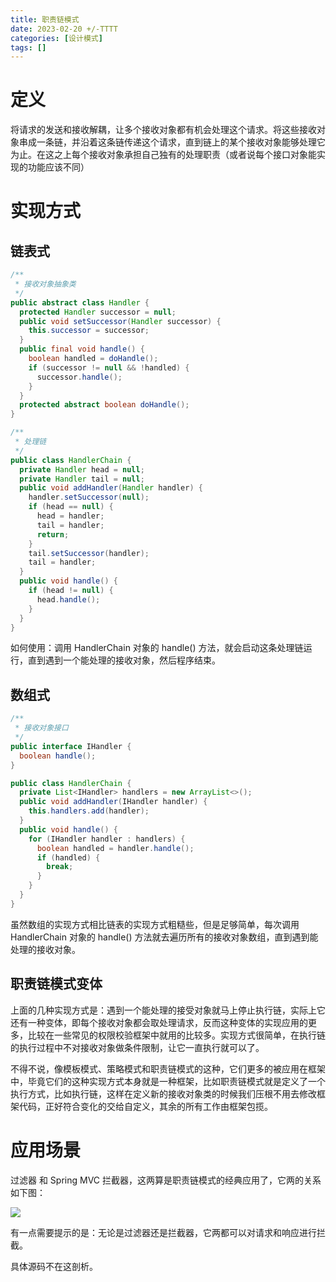 ```yaml
---
title: 职责链模式
date: 2023-02-20 +/-TTTT
categories: [设计模式]
tags: []
---
```


# 定义
将请求的发送和接收解耦，让多个接收对象都有机会处理这个请求。将这些接收对象串成一条链，并沿着这条链传递这个请求，直到链上的某个接收对象能够处理它为止。在这之上每个接收对象承担自己独有的处理职责（或者说每个接口对象能实现的功能应该不同）

# 实现方式
## 链表式
```java
/**
 * 接收对象抽象类
 */
public abstract class Handler {
  protected Handler successor = null;
  public void setSuccessor(Handler successor) {
    this.successor = successor;
  }
  public final void handle() {
    boolean handled = doHandle();
    if (successor != null && !handled) {
      successor.handle();
    }
  }
  protected abstract boolean doHandle();
}

/**
 * 处理链
 */
public class HandlerChain {
  private Handler head = null;
  private Handler tail = null;
  public void addHandler(Handler handler) {
    handler.setSuccessor(null);
    if (head == null) {
      head = handler;
      tail = handler;
      return;
    }
    tail.setSuccessor(handler);
    tail = handler;
  }
  public void handle() {
    if (head != null) {
      head.handle();
    }
  }
}
```

如何使用：调用 HandlerChain 对象的 handle() 方法，就会启动这条处理链运行，直到遇到一个能处理的接收对象，然后程序结束。

## 数组式
```java
/**
 * 接收对象接口
 */
public interface IHandler {
  boolean handle();
}

public class HandlerChain {
  private List<IHandler> handlers = new ArrayList<>();
  public void addHandler(IHandler handler) {
    this.handlers.add(handler);
  }
  public void handle() {
    for (IHandler handler : handlers) {
      boolean handled = handler.handle();
      if (handled) {
        break;
      }
    }
  }
}
```

虽然数组的实现方式相比链表的实现方式粗糙些，但是足够简单，每次调用 HandlerChain 对象的 handle() 方法就去遍历所有的接收对象数组，直到遇到能处理的接收对象。

## 职责链模式变体
上面的几种实现方式是：遇到一个能处理的接受对象就马上停止执行链，实际上它还有一种变体，即每个接收对象都会取处理请求，反而这种变体的实现应用的更多，比较在一些常见的权限校验框架中就用的比较多。实现方式很简单，在执行链的执行过程中不对接收对象做条件限制，让它一直执行就可以了。

不得不说，像模板模式、策略模式和职责链模式的这种，它们更多的被应用在框架中，毕竟它们的这种实现方式本身就是一种框架，比如职责链模式就是定义了一个执行方式，比如执行链，这样在定义新的接收对象类的时候我们压根不用去修改框架代码，正好符合变化的交给自定义，其余的所有工作由框架包揽。

# 应用场景
过滤器 和 Spring MVC 拦截器，这两算是职责链模式的经典应用了，它两的关系如下图：

![](https://cdn.jsdelivr.net/gh/Casflawed/img-host@master/blog/202302202051989.png)

有一点需要提示的是：无论是过滤器还是拦截器，它两都可以对请求和响应进行拦截。

具体源码不在这剖析。